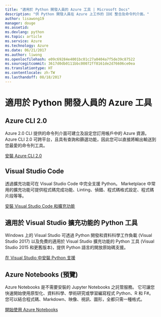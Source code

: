 ```yaml
---
title: "適用於 Python 開發人員的 Azure 工具 | Microsoft Docs"
description: "供 Python 開發人員在 Azure 上工作的 IDE 整合及命令列介面。"
author: lisawong19
manager: douge
ms.assetid: 
ms.devlang: python
ms.topic: article
ms.service: Azure
ms.technology: Azure
ms.date: 06/21/2017
ms.author: liwong
ms.openlocfilehash: e09c69284e4001bc01c27a0404a7f5de39c87522
ms.sourcegitcommit: 3617d0db0111bbc00072ff8161de2d76606ce0ea
ms.translationtype: HT
ms.contentlocale: zh-TW
ms.lasthandoff: 08/18/2017
---
```

# <a name="azure-tools-for-python-developers"></a>適用於 Python 開發人員的 Azure 工具

## <a name="azure-cli-20"></a>Azure CLI 2.0

Azure 2.0 CLI 提供的命令列介面可建立及設定您訂用帳戶中的 Azure 資源。 Azure CLI 2.0 可跨平台，且具有查詢和篩選功能，因此您可以直接將輸出輸送到您最愛的命令列工具。 

[安裝 Azure CLI 2.0](https://docs.microsoft.com/cli/azure/install-azure-cli)

## <a name="visual-studio-code"></a>Visual Studio Code
透過擴充功能可在 Visual Studio Code 中完全支援 Python。 Marketplace 中常用的擴充功能可提供程式碼完成功能、Linting、偵錯、程式碼格式設定、程式碼片段等等。

[安裝 Visual Studio Code 和擴充功能](https://code.visualstudio.com/docs/languages/python)

## <a name="python-tools-for-visual-studio-extension"></a>適用於 Visual Studio 擴充功能的 Python 工具
Windows 上的 Visual Studio 可透過 Python 開發和資料科學工作負載 (Visual Studio 2017) 以及免費的適用於 Visual Studio 擴充功能的 Python 工具 (Visual Studio 2015 和更舊版本)，提供 Python 語言的開放原始碼支援。 

[在 Visual Studio 中安裝 Python 支援](https://docs.microsoft.com/visualstudio/python/installation)

## <a name="azure-notebooks-preview"></a>Azure Notebooks (預覽)
Azure Notebooks 是不需要安裝的 Jupyter Notebooks 之託管服務。 它可讓您快速開始使用原型化、資料科學、學術研究或學習編寫程式 Python、R 和 F#。 您可以結合程式碼、Markdown、映像、視訊、圖形，全都只需一種格式。

[開始使用 Azure Notebooks](https://notebooks.azure.com/)
